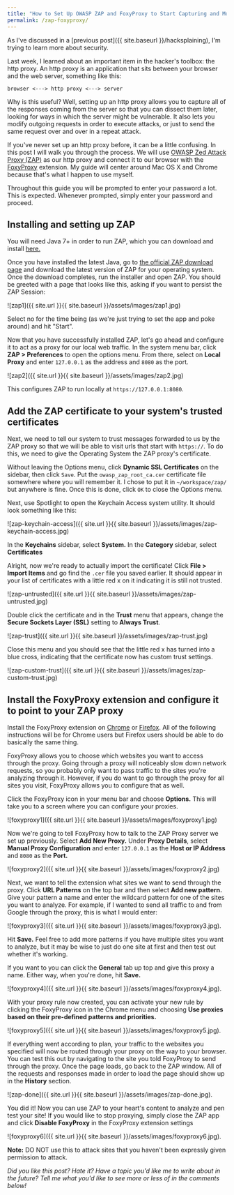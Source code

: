 ```yaml
---
title: "How to Set Up OWASP ZAP and FoxyProxy to Start Capturing and Modifying Web Traffic"
permalink: /zap-foxyproxy/
---
```


As I've discussed in a [previous post]({{ site.baseurl }}/hacksplaining), I'm trying to learn more about security.

Last week, I learned about an important item in the hacker's toolbox: the http proxy. An http proxy is an application that sits between your browser and the web server, something like this:

```
browser <---> http proxy <---> server
```

Why is this useful? Well, setting up an http proxy allows you to capture all of the responses coming from the server so that you can dissect them later, looking for ways in which the server might be vulnerable. It also lets you modify outgoing requests in order to execute attacks, or just to send the same request over and over in a repeat attack.

If you've never set up an http proxy before, it can be a little confusing. In this post I will walk you through the process. We will use [OWASP Zed Attack Proxy (ZAP)](https://www.owasp.org/index.php/OWASP_Zed_Attack_Proxy_Project) as our http proxy and connect it to our browser with the [FoxyProxy](https://getfoxyproxy.org/) extension. My guide will center around Mac OS X and Chrome because that's what I happen to use myself. 

Throughout this guide you will be prompted to enter your password a lot. This is expected. Whenever prompted, simply enter your password and proceed.

## Installing and setting up ZAP

You will need Java 7+ in order to run ZAP, which you can download and install [here.](https://java.com/en/download/)

Once you have installed the latest Java, go to [the official ZAP download page](https://github.com/zaproxy/zaproxy/wiki/Downloads) and download the latest version of ZAP for your operating system. Once the download completes, run the installer and open ZAP. You should be greeted with a page that looks like this, asking if you want to persist the ZAP Session:

![zap1]({{ site.url }}{{ site.baseurl }}/assets/images/zap1.jpg)

Select no for the time being (as we're just trying to set the app and poke around) and hit "Start".

Now that you have successfully installed ZAP, let's go ahead and configure it to act as a proxy for our local web traffic. In the system menu bar, click **ZAP > Preferences** to open the options menu. From there, select on **Local Proxy** and enter `127.0.0.1` as the address and `8080` as the port.

![zap2]({{ site.url }}{{ site.baseurl }}/assets/images/zap2.jpg)

This configures ZAP to run locally at `https://127.0.0.1:8080`. 

## Add the ZAP certificate to your system's trusted certificates

Next, we need to tell our system to trust messages forwarded to us by the ZAP proxy so that we will be able to visit urls that start with `https://`. To do this, we need to give the Operating System the ZAP proxy's certificate. 

Without leaving the Options menu, click **Dynamic SSL Certificates** on the sidebar, then click `Save`. Put the `owasp_zap_root_ca.cer` certificate file somewhere where you will remember it. I chose to put it in `~/workspace/zap/` but anywhere is fine. Once this is done, click `OK` to close the Options menu.

Next, use Spotlight to open the Keychain Access system utility. It should look something like this:

![zap-keychain-access]({{ site.url }}{{ site.baseurl }}/assets/images/zap-keychain-access.jpg)

In the **Keychains** sidebar, select **System.** In the **Category** sidebar, select **Certificates**

Alright, now we're ready to actually import the certificate! Click **File > Import Items** and go find the `.cer` file you saved earlier. It should appear in your list of certificates with a little red x on it indicating it is still not trusted.

![zap-untrusted]({{ site.url }}{{ site.baseurl }}/assets/images/zap-untrusted.jpg)

Double click the certificate and in the **Trust** menu that appears, change the **Secure Sockets Layer (SSL)** setting to **Always Trust**.

![zap-trust]({{ site.url }}{{ site.baseurl }}/assets/images/zap-trust.jpg)

Close this menu and you should see that the little red x has turned into a blue cross, indicating that the certificate now has custom trust settings.

![zap-custom-trust]({{ site.url }}{{ site.baseurl }}/assets/images/zap-custom-trust.jpg)

## Install the FoxyProxy extension and configure it to point to your ZAP proxy 

Install the FoxyProxy extension on [Chrome](https://chrome.google.com/webstore/detail/foxyproxy-standard/gcknhkkoolaabfmlnjonogaaifnjlfnp?hl=en) or [Firefox](https://addons.mozilla.org/en-US/firefox/addon/foxyproxy-standard/). All of the following instructions will be for Chrome users but Firefox users should be able to do basically the same thing.

FoxyProxy allows you to choose which websites you want to access through the proxy. Going through a proxy will noticeably slow down network requests, so you probably only want to pass traffic to the sites you're analyzing through it. However, if you do want to go through the proxy for all sites you visit, FoxyProxy allows you to configure that as well.

Click the FoxyProxy icon in your menu bar and choose **Options.** This will take you to a screen where you can configure your proxies.

![foxyproxy1]({{ site.url }}{{ site.baseurl }}/assets/images/foxyproxy1.jpg)

Now we're going to tell FoxyProxy how to talk to the ZAP Proxy server we set up previously. Select **Add New Proxy.** Under **Proxy Details**, select **Manual Proxy Configuration** and enter `127.0.0.1` as the **Host or IP Address** and `8080` as the **Port.**

![foxyproxy2]({{ site.url }}{{ site.baseurl }}/assets/images/foxyproxy2.jpg)

Next, we want to tell the extension what sites we want to send through the proxy. Click **URL Patterns** on the top bar and then select **Add new pattern.** Give your pattern a name and enter the wildcard pattern for one of the sites you want to analyze. For example, if I wanted to send all traffic to and from Google through the proxy, this is what I would enter:

![foxyproxy3]({{ site.url }}{{ site.baseurl }}/assets/images/foxyproxy3.jpg).

Hit **Save.** Feel free to add more patterns if you have multiple sites you want to analyze, but it may be wise to just do one site at first and then test out whether it's working. 

If you want to you can click the **General** tab up top and give this proxy a name. Either way, when you're done, hit **Save.**

![foxyproxy4]({{ site.url }}{{ site.baseurl }}/assets/images/foxyproxy4.jpg).

With your proxy rule now created, you can activate your new rule by clicking the FoxyProxy icon in the Chrome menu and choosing **Use proxies based on their pre-defined patterns and priorities.**

![foxyproxy5]({{ site.url }}{{ site.baseurl }}/assets/images/foxyproxy5.jpg).

If everything went according to plan, your traffic to the websites you specified will now be routed through your proxy on the way to your browser. You can test this out by navigating to the site you told FoxyProxy to send through the proxy. Once the page loads, go back to the ZAP window. All of the requests and responses made in order to load the page should show up in the **History** section.

![zap-done]({{ site.url }}{{ site.baseurl }}/assets/images/zap-done.jpg).

You did it! Now you can use ZAP to your heart's content to analyze and pen test your site! If you would like to stop proxying, simply close the ZAP app and click **Disable FoxyProxy** in the FoxyProxy extension settings

![foxyproxy6]({{ site.url }}{{ site.baseurl }}/assets/images/foxyproxy6.jpg).

**Note:** DO NOT use this to attack sites that you haven't been expressly given permission to attack.


*Did you like this post? Hate it? Have a topic you'd like me to write about in the future? Tell me what you'd like to see more or less of in the comments below!*
